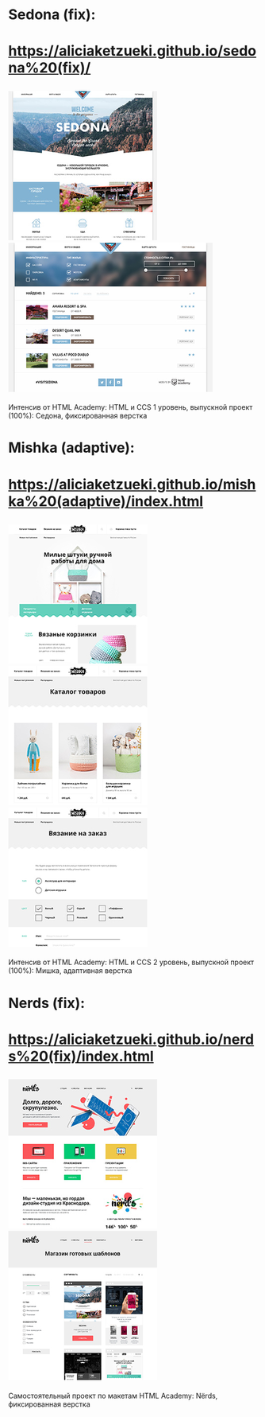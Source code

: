 # Sedona (fix): 
# https://aliciaketzueki.github.io/sedona%20(fix)/
![Sedona - index](https://github.com/aliciaketzueki/aliciaketzueki.github.io/raw/master/img/sedona-index-1200.jpg)
![Sedona - hotels](https://github.com/aliciaketzueki/aliciaketzueki.github.io/raw/master/img/sedona-hotels-1200.jpg)
---
Интенсив от HTML Academy: HTML и CCS 1 уровень, выпускной проект (100%):
Седона, фиксированная верстка

# Mishka (adaptive): 
# https://aliciaketzueki.github.io/mishka%20(adaptive)/index.html
![Mishka - index](https://github.com/aliciaketzueki/aliciaketzueki.github.io/raw/master/img/mishka-index-desktop.jpg)
![Mishka - catalog](https://github.com/aliciaketzueki/aliciaketzueki.github.io/raw/master/img/mishka-catalog-desktop.jpg)
![Mishka - form](https://github.com/aliciaketzueki/aliciaketzueki.github.io/raw/master/img/mishka-form-desktop.jpg)
---
Интенсив от HTML Academy: HTML и CCS 2 уровень, выпускной проект (100%):
Мишка, адаптивная верстка

# Nerds (fix): 
# https://aliciaketzueki.github.io/nerds%20(fix)/index.html
![Nerds - index](https://github.com/aliciaketzueki/aliciaketzueki.github.io/raw/master/img/nerds-index.jpg)
![Nerds - catalog](https://github.com/aliciaketzueki/aliciaketzueki.github.io/raw/master/img/nerds-catalog.jpg)
---
Самостоятельный проект по макетам HTML Academy:
Nёrds, фиксированная верстка

